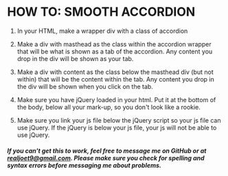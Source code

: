 
HOW TO: SMOOTH ACCORDION
========================


1. In your HTML, make a wrapper div with a class of accordion

2. Make a div with masthead as the class within the accordion wrapper that will be what is shown as a tab of the accordion. Any content you drop in the div will be shown as your tab.

3. Make a div with content as the class below the masthead div (but not within) that will be the content within the tab. Any content you drop in the div will be shown when you click on the tab.

4. Make sure you have jQuery loaded in your html. Put it at the bottom of the body, below all your mark-up, so you don't look like a rookie.

5. Make sure you link your js file below the jQuery script so your js file can use jQuery. If the jQuery is below your js file, your js will not be able to use jQuery.


##### If you can't get this to work, feel free to message me on GitHub or at realjoet9@gmail.com. Please make sure you check for spelling and syntax errors before messaging me about problems.